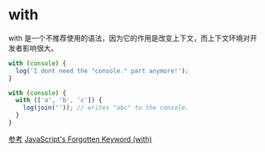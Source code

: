 # with

with 是一个不推荐使用的语法，因为它的作用是改变上下文，而上下文环境对开发者影响很大。

```js
with (console) {
  log('I dont need the "console." part anymore!');
}

with (console) {
  with (['a', 'b', 'c']) {
    log(join('')); // writes "abc" to the console.
  }
}
```

[参考](https://zhuanlan.zhihu.com/p/397800013)
[JavaScript's Forgotten Keyword (with)](https://link.zhihu.com/?target=https%3A//dev.to/mistval/javascript-s-forgotten-keyword-with-48id)

